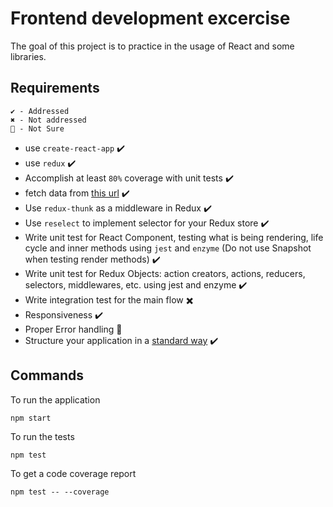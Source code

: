 # Frontend development excercise

The goal of this project is to practice in the usage of React and some libraries.

## Requirements

```
✔️ - Addressed
✖️ - Not addressed
🤷 - Not Sure
```

- use `create-react-app` ✔️
- use `redux` ✔️
- Accomplish at least `80%` coverage with unit tests ✔️
- fetch data from [this url](https://football-players-b31f2.firebaseio.com/players.json) ✔️
- Use `redux-thunk` as a middleware in Redux ✔️
- Use `reselect` to implement selector for your Redux store ✔️
- Write unit test for React Component, testing what is being rendering, life
  cycle and inner methods using `jest` and `enzyme` (Do not use Snapshot when
  testing render methods) ✔️
- Write unit test for Redux Objects: action creators, actions, reducers, selectors,
  middlewares, etc. using jest and enzyme ✔️
- Write integration test for the main flow ️✖️
- Responsiveness ✔️
- Proper Error handling 🤷
- Structure your application in a [standard way](https://jaysoo.ca/2016/02/28/organizing-redux-application/) ️️✔️

## Commands

To run the application

```
npm start
```

To run the tests

```
npm test
```

To get a code coverage report

```
npm test -- --coverage
```
